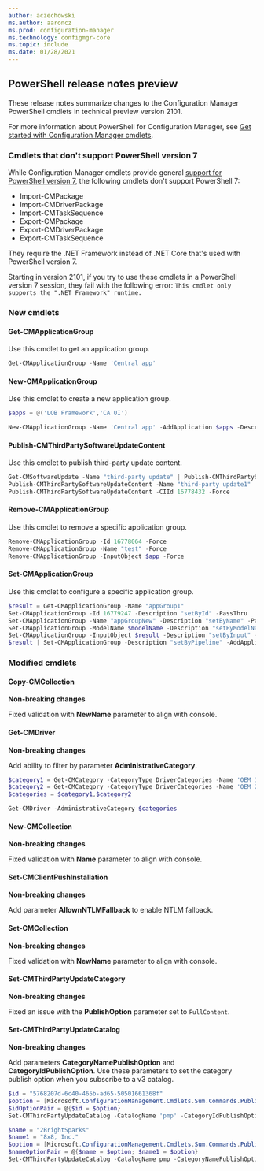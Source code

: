 ```yaml
---
author: aczechowski
ms.author: aaroncz
ms.prod: configuration-manager
ms.technology: configmgr-core
ms.topic: include
ms.date: 01/28/2021
---
```


## <a name="bkmk_powershell"></a> PowerShell release notes preview

<!--8905809-->

These release notes summarize changes to the Configuration Manager PowerShell cmdlets in technical preview version 2101.

For more information about PowerShell for Configuration Manager, see [Get started with Configuration Manager cmdlets](/powershell/sccm/overview).

### Cmdlets that don't support PowerShell version 7

<!-- 6337796 -->
While Configuration Manager cmdlets provide general [support for PowerShell version 7](/powershell/sccm/overview#support-for-powershell-version-7), the following cmdlets don't support PowerShell 7:

- Import-CMPackage
- Import-CMDriverPackage
- Import-CMTaskSequence
- Export-CMPackage
- Export-CMDriverPackage
- Export-CMTaskSequence

They require the .NET Framework instead of .NET Core that's used with PowerShell version 7.

Starting in version 2101, if you try to use these cmdlets in a PowerShell version 7 session, they fail with the following error: `This cmdlet only supports the ".NET Framework" runtime.`

### New cmdlets

#### Get-CMApplicationGroup

Use this cmdlet to get an application group.

```powershell
Get-CMApplicationGroup -Name 'Central app'
```

#### New-CMApplicationGroup

Use this cmdlet to create a new application group.

```powershell
$apps = @('LOB Framework','CA UI')

New-CMApplicationGroup -Name 'Central app' -AddApplication $apps -Description 'Central app group' -Publisher 'Contoso IT' -SoftwareVersion '1.1.2' -ReleaseDate (Get-Date) -AddOwner 'jqpublic' -AddSupportContact 'jdoe' -LocalizedAppGroupName 'Central app'
```

#### Publish-CMThirdPartySoftwareUpdateContent

Use this cmdlet to publish third-party update content.

```powershell
Get-CMSoftwareUpdate -Name "third-party update" | Publish-CMThirdPartySoftwareUpdateContent
Publish-CMThirdPartySoftwareUpdateContent -Name "third-party update1"
Publish-CMThirdPartySoftwareUpdateContent -CIId 16778432 -Force
```

#### Remove-CMApplicationGroup

Use this cmdlet to remove a specific application group.

```powershell
Remove-CMApplicationGroup -Id 16778064 -Force
Remove-CMApplicationGroup -Name "test" -Force
Remove-CMApplicationGroup -InputObject $app -Force
```

#### Set-CMApplicationGroup

Use this cmdlet to configure a specific application group.

```powershell
$result = Get-CMApplicationGroup -Name "appGroup1"
Set-CMApplicationGroup -Id 16779247 -Description "setById" -PassThru
Set-CMApplicationGroup -Name "appGroupNew" -Description "setByName" -PassThru
Set-CMApplicationGroup -ModelName $modelName -Description "setByModelName" -PassThru
Set-CMApplicationGroup -InputObject $result -Description "setByInput" -RemoveApplication $removeApp -PassThru
$result | Set-CMApplicationGroup -Description "setByPipeline" -AddApplication $removeApp -PassThru
```

### Modified cmdlets

#### Copy-CMCollection

**Non-breaking changes**

Fixed validation with **NewName** parameter to align with console.

#### Get-CMDriver

**Non-breaking changes**

Add ability to filter by parameter **AdministrativeCategory**.

```powershell
$category1 = Get-CMCategory -CategoryType DriverCategories -Name 'OEM 1'
$category2 = Get-CMCategory -CategoryType DriverCategories -Name 'OEM 2'
$categories = $category1,$category2

Get-CMDriver -AdministrativeCategory $categories
```

#### New-CMCollection

**Non-breaking changes**

Fixed validation with **Name** parameter to align with console.

#### Set-CMClientPushInstallation

**Non-breaking changes**

Add parameter **AllownNTLMFallback** to enable NTLM fallback.

#### Set-CMCollection

**Non-breaking changes**

Fixed validation with **NewName** parameter to align with console.

#### Set-CMThirdPartyUpdateCategory

**Non-breaking changes**

Fixed an issue with the **PublishOption** parameter set to `FullContent`.

#### Set-CMThirdPartyUpdateCatalog

**Non-breaking changes**

Add parameters **CategoryNamePublishOption** and **CategoryIdPublishOption**. Use these parameters to set the category publish option when you subscribe to a v3 catalog.

```powershell
$id = "5768207d-6c40-465b-ad65-50501661368f"
$option = [Microsoft.ConfigurationManagement.Cmdlets.Sum.Commands.PublishOptionType]::MetadataOnly
$idOptionPair = @{$id = $option}
Set-CMThirdPartyUpdateCatalog -CatalogName 'pmp' -CategoryIdPublishOption $idOptionPair -Subscribe -Force
```

```powershell
$name = "2BrightSparks"
$name1 = "8x8, Inc."
$option = [Microsoft.ConfigurationManagement.Cmdlets.Sum.Commands.PublishOptionType]::MetadataOnly
$nameOptionPair = @{$name = $option; $name1 = $option}
Set-CMThirdPartyUpdateCatalog -CatalogName pmp -CategoryNamePublishOption $nameOptionPair -Subscribe -Force
```

